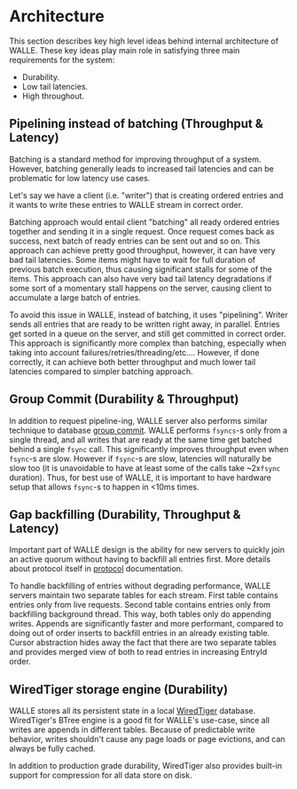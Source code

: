 # Architecture

This section describes key high level ideas behind internal architecture of WALLE. These key ideas play
main role in satisfying three main requirements for the system:
* Durability.
* Low tail latencies.
* High throughout.

## Pipelining instead of batching (Throughput & Latency)

Batching is a standard method for improving throughput of a system. However, batching generally leads to
increased tail latencies and can be problematic for low latency use cases.

Let's say we have a client (i.e. "writer") that is creating ordered entries and it wants to write
these entries to WALLE stream in correct order.

Batching approach would entail client "batching" all ready ordered entries together and sending
it in a single request. Once request comes back as success, next batch of ready entries can be sent out
and so on. This approach can achieve pretty good throughput, however, it can have very bad tail latencies.
Some items might have to wait for full duration of previous batch execution, thus causing significant
stalls for some of the items. This approach can also have very bad tail latency degradations if some sort
of a momentary stall happens on the server, causing client to accumulate a large batch of entries.

To avoid this issue in WALLE, instead of batching, it uses "pipelining". Writer sends all entries that
are ready to be written right away, in parallel. Entries get sorted in a queue on the server, and still
get committed in correct order. This approach is significantly more complex than batching, especially
when taking into account failures/retries/threading/etc.... However, if done correctly, it can achieve
both better throughput and much lower tail latencies compared to simpler batching approach.

## Group Commit (Durability & Throughput)

In addition to request pipeline-ing, WALLE server also performs similar technique to database
[group commit](https://mariadb.com/kb/en/group-commit-for-the-binary-log/). WALLE performs `fsyncs`-s only
from a single thread, and all writes that are ready at the same time get batched behind a single `fsync` call.
This significantly improves throughput even when `fsync`-s are slow. However if `fsync`-s are slow, latencies
will naturally be slow too (it is unavoidable to have at least some of the calls take ~2x`fsync` duration).
Thus, for best use of WALLE, it is important to have hardware setup that allows `fsync`-s to happen in <10ms
times.

## Gap backfilling (Durability, Throughput & Latency)

Important part of WALLE design is the ability for new servers to quickly join an active quorum without
having to backfill all entries first. More details about protocol itself in [protocol](./protocol.md) documentation.

To handle backfilling of entries without degrading performance, WALLE servers maintain two separate tables for
each stream. First table contains entries only from live requests. Second table contains entries only from backfilling
background thread. This way, both tables only do appending writes. Appends are significantly faster and more
performant, compared to doing out of order inserts to backfill entries in an already existing table. Cursor abstraction
hides away the fact that there are two separate tables and provides merged view of both to read entries
in increasing EntryId order.

## WiredTiger storage engine (Durability)

WALLE stores all its persistent state in a local [WiredTiger](http://source.wiredtiger.com/develop/index.html) database.
WiredTiger's BTree engine is a good fit for WALLE's use-case, since all writes are appends in different tables. Because of
predictable write behavior, writes shouldn't cause any page loads or page evictions, and can always be fully cached.

In addition to production grade durability, WiredTiger also provides built-in support for compression for all data
store on disk.